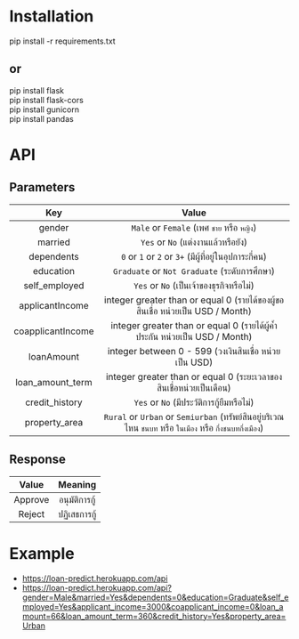 # Installation  

pip install -r requirements.txt

## or

pip install flask   
pip install flask-cors    
pip install gunicorn    
pip install pandas    

# API
## Parameters

| Key | Value |
| :---: | :---: |
| gender | `Male` or `Female` (เพศ `ชาย` หรือ `หญิง`) |
| married | `Yes` or `No` (แต่งงานแล้วหรือยัง)|
| dependents | `0` or `1` or `2` or `3+` (มีผู้ที่อยู่ในอุปการะกี่คน)|
| education | `Graduate` or `Not Graduate` (ระดับการศึกษา)|
| self_employed | `Yes` or `No` (เป็นเจ้าของธุรกิจหรือไม่)|
| applicantIncome | integer greater than or equal 0 (รายได้ของผู้ขอสินเชื่อ หน่วยเป็น USD / Month)|
| coapplicantIncome | integer greater than or equal 0 (รายได้ผู้ค้ำประกัน หน่วยเป็น USD / Month)|
| loanAmount | integer between 0 - 599 (วงเงินสินเชื่อ หน่วยเป็น USD)|
| loan_amount_term | integer greater than or equal 0 (ระยะเวลาของสินเชื่อหน่วยเป็นเดือน)|
| credit_history | `Yes` or `No` (มีประวัติการกู้ยืมหรือไม่)|
| property_area | `Rural` or `Urban` or `Semiurban` (ทรัพย์สินอยู่บริเวณไหน `ชนบท` หรือ `ในเมือง` หรือ `กึ่งชนบทกึ่งเมือง`)|

## Response

| Value | Meaning |
| :---: | :---: |
| Approve | อนุมัติการกู้ |
| Reject | ปฏิเสธการกู้ |

# Example
 - https://loan-predict.herokuapp.com/api
 - https://loan-predict.herokuapp.com/api?gender=Male&married=Yes&dependents=0&education=Graduate&self_employed=Yes&applicant_income=3000&coapplicant_income=0&loan_amount=66&loan_amount_term=360&credit_history=Yes&property_area=Urban